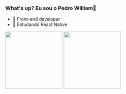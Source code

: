 ### What's up? Eu sou o Pedro William👋

- 🔭 Front-end developer
- 📝 Estudando React Native

<div>
  <img height="180em" src="https://github-readme-stats.vercel.app/api?username=Pedrowill21&show_icons=true&theme=bear&include_all_commits=true&count_private=true"/>
  <img height="180em" src="https://github-readme-stats.vercel.app/api/top-langs/?username=Pedrowill21&layout=compact&langs_count=7&theme=bear"/>
</div>



